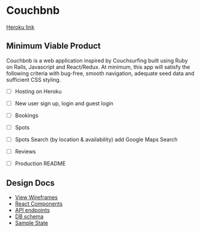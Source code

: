 # Couchbnb

[Heroku link][heroku]
<!-- [Trello link][trello] -->

[heroku]: https://couchbnb.herokuapp.com/
<!-- [trello]:  -->


## Minimum Viable Product
Couchbnb is a web application inspired by Couchsurfing built using Ruby on Rails, Javascript and React/Redux. At minimum, this app will satisfy the following criteria with bug-free, smooth navigation, adequate seed data and sufficient CSS styling.

- [ ] Hosting on Heroku
- [ ] New user sign up, login and guest login
- [ ] Bookings
- [ ] Spots
- [ ] Spots Search (by location & availability) add Google Maps Search
- [ ] Reviews
- [ ] Production README


## Design Docs
* [View Wireframes][wireframes]
* [React Components][components]
* [API endpoints][api-endpoints]
* [DB schema][schema]
* [Sample State][sample-state]

[wireframes]: docs/wireframes
[components]: docs/component-hierarchy.md
[sample-state]: docs/sample-state.md
[api-endpoints]: docs/api-endpoints.md
[schema]: docs/schema.md

